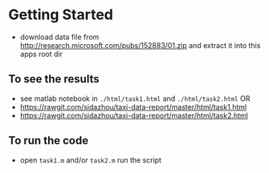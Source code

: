 Getting Started
===========
- download data file from http://research.microsoft.com/pubs/152883/01.zip and extract it into this apps root dir


To see the results
---------
- see matlab notebook in `./html/task1.html` and `./html/task2.html`
OR
- https://rawgit.com/sidazhou/taxi-data-report/master/html/task1.html
- https://rawgit.com/sidazhou/taxi-data-report/master/html/task2.html


To run the code
---------
- open `task1.m` and/or `task2.m` run the script

